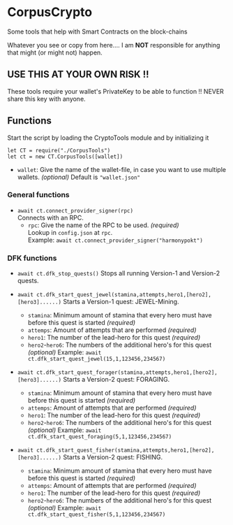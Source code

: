 # CorpusCrypto
Some tools that help with Smart Contracts on the block-chains

Whatever you see or copy from here.... I am **NOT** responsible for anything that might (or might not) happen.

## USE THIS AT YOUR OWN RISK !!

These tools require your wallet's PrivateKey to be able to function !!
NEVER share this key with anyone.

## Functions
Start the script by loading the CryptoTools module and by initializing it
```
let CT = require("./CorpusTools")
let ct = new CT.CorpusTools([wallet])
```
  - `wallet`: Give the name of the wallet-file, in case you want to use multiple wallets. _(optional)_ Default is `"wallet.json"`

### General functions
- `await ct.connect_provider_signer(rpc)`<br/>
Connects with an RPC.<br/>
  - `rpc`: Give the name of the RPC to be used. _(required)_<br/>
    Lookup in `config.json` at `rpc`.<br/>
Example: `await ct.connect_provider_signer("harmonypokt")`



### DFK functions
- `await ct.dfk_stop_quests()`
Stops all running Version-1 and Version-2 quests.

- `await ct.dfk_start_quest_jewel(stamina,attempts,hero1,[hero2],[hero3]......)`
Starts a Version-1 quest: JEWEL-Mining.
  - `stamina`: Minimum amount of stamina that every hero must have before this quest is started _(required)_
  - `attemps`: Amount of attempts that are performed _(required)_
  - `hero1`: The number of the lead-hero for this quest _(required)_
  - `hero2`-`hero6`: The numbers of the additional hero's for this quest _(optional)_
Example: `await ct.dfk_start_quest_jewel(15,1,123456,234567)`

- `await ct.dfk_start_quest_forager(stamina,attempts,hero1,[hero2],[hero3]......)`
Starts a Version-2 quest: FORAGING.
  - `stamina`: Minimum amount of stamina that every hero must have before this quest is started _(required)_
  - `attemps`: Amount of attempts that are performed _(required)_
  - `hero1`: The number of the lead-hero for this quest _(required)_
  - `hero2`-`hero6`: The numbers of the additional hero's for this quest _(optional)_
Example: `await ct.dfk_start_quest_foraging(5,1,123456,234567)`

- `await ct.dfk_start_quest_fisher(stamina,attempts,hero1,[hero2],[hero3]......)`
Starts a Version-2 quest: FISHING.
  - `stamina`: Minimum amount of stamina that every hero must have before this quest is started _(required)_
  - `attemps`: Amount of attempts that are performed _(required)_
  - `hero1`: The number of the lead-hero for this quest _(required)_
  - `hero2`-`hero6`: The numbers of the additional hero's for this quest _(optional)_
Example: `await ct.dfk_start_quest_fisher(5,1,123456,234567)`

